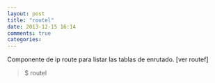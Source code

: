 ```yaml
---
layout: post
title: "routel"
date: 2013-12-15 16:14
comments: true
categories: 
---
```

Componente de ip route para listar las tablas de enrutado. [ver routef]

>$ routel

